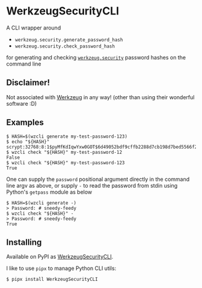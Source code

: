 # WerkzeugSecurityCLI

A CLI wrapper around

- `werkzeug.security.generate_password_hash`
- `werkzeug.security.check_password_hash`

for generating and checking [`werkzeug.security`](https://werkzeug.palletsprojects.com/en/stable/utils/#module-werkzeug.security) password hashes on the command line

## Disclaimer!

Not associated with [Werkzeug](https://github.com/pallets/werkzeug/) in any way! (other than using their wonderful software :D)

## Examples

```
$ HASH=$(wzcli generate my-test-password-123)
$ echo "${HASH}"
scrypt:32768:8:1$pyMfKdIqwYxw0GOT$6d49052bdf9cffb2288d7cb198d7bed5566f284932dad0c74b3948866b1468220afd93e9aa17069c4a2403d33747e5e71981c3c552d751a0e249642b6641bac5
$ wzcli check "${HASH}" my-test-password-12
False
$ wzcli check "${HASH}" my-test-password-123
True
```

One can supply the `password` positional argument directly in the command line argv as above, or supply `-` to read the password from stdin using Python's `getpass` module as below

```
$ HASH=$(wzcli generate -)
> Password: # sneedy-feedy
$ wzcli check "${HASH}" -
> Password: # sneedy-feedy
True
```

## Installing

Available on PyPI as [WerkzeugSecurityCLI](https://pypi.org/project/WerkzeugSecurityCLI/).

I like to use `pipx` to manage Python CLI utils:

```
$ pipx install WerkzeugSecurityCLI
```

